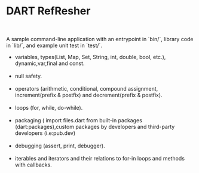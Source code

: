 <h1>
DART RefResher
</h1>
</br>
<p>
A sample command-line application with an entrypoint in `bin/`, library code
in `lib/`, and example unit test in `test/`.
</p>
<ul>
<li>
variables, types(List, Map, Set, String, int, double, bool, etc.), dynamic,var,final and const.
</li>
<br/>

<li>
null safety.
</li>
<br/>

<li>
operators (arithmetic, conditional, compound assignment, increment(prefix & postfix) and decrement(prefix & postfix).
</li>
<br/>

<li>
loops (for, while, do-while).
</li>
<br/>
<li>
packaging ( import files.dart from built-in packages (dart:packages),custom packages by developers and third-party developers (i.e:pub.dev)</li>
<br/>

<li>
debugging (assert, print, debugger).
</li>
<br/>

<li>
iterables and iterators and their relations to for-in loops and methods with callbacks.
</li>
<br/>
</ul>
